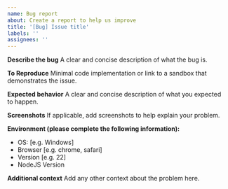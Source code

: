 ```yaml
---
name: Bug report
about: Create a report to help us improve
title: '[Bug] Issue title'
labels: ''
assignees: ''
---
```


**Describe the bug**
A clear and concise description of what the bug is.

**To Reproduce**
Minimal code implementation or link to a sandbox that demonstrates the issue.

**Expected behavior**
A clear and concise description of what you expected to happen.

**Screenshots**
If applicable, add screenshots to help explain your problem.

**Environment (please complete the following information):**

- OS: [e.g. Windows]
- Browser [e.g. chrome, safari]
- Version [e.g. 22]
- NodeJS Version

**Additional context**
Add any other context about the problem here.
